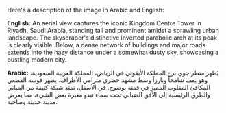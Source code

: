 Here's a description of the image in Arabic and English:

**English:**
An aerial view captures the iconic Kingdom Centre Tower in Riyadh, Saudi Arabia, standing tall and prominent amidst a sprawling urban landscape. The skyscraper's distinctive inverted parabolic arch at its peak is clearly visible. Below, a dense network of buildings and major roads extends into the hazy distance under a somewhat dusty sky, showcasing a bustling modern city.

**Arabic:**
يُظهر منظر جوي برج المملكة الأيقوني في الرياض، المملكة العربية السعودية، وهو يقف شامخاً وبارزاً وسط مشهد حضري مترامي الأطراف. يظهر قوسه القطعي المكافئ المقلوب المميز في قمته بوضوح. في الأسفل، تمتد شبكة كثيفة من المباني والطرق الرئيسية إلى الأفق الضبابي تحت سماء تبدو مغبرة بعض الشيء، مما يعرض مدينة حديثة وصاخبة.